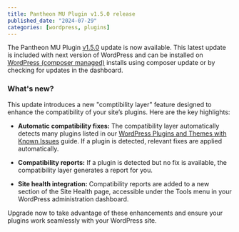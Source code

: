 ```yaml
---
title: Pantheon MU Plugin v1.5.0 release 
published_date: "2024-07-29"
categories: [wordpress, plugins]
---
```


The Pantheon MU Plugin [v1.5.0](https://github.com/pantheon-systems/pantheon-mu-plugin/releases) update is now available. This latest update is included with next version of WordPress and can be installed on [WordPress (composer managed)](https://docs.pantheon.io/guides/wordpress-composer) installs using composer update or by checking for updates in the dashboard.

### What's new?

This update introduces a new "comptibility layer" feature designed to enhance the compatibility of your site’s plugins. Here are the key highlights:

* **Automatic compatibility fixes:** The compatibility layer automatically detects many plugins listed in our [WordPress Plugins and Themes with Known Issues](https://docs.pantheon.io/wordpress-known-issues) guide. If a plugin is detected, relevant fixes are applied automatically.

* **Compatibility reports:** If a plugin is detected but no fix is available, the compatibility layer generates a report for you.

* **Site health integration:** Compatibility reports are added to a new section of the Site Health page, accessible under the Tools menu in your WordPress administration dashboard.

Upgrade now to take advantage of these enhancements and ensure your plugins work seamlessly with your WordPress site.
